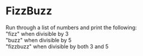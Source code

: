 # FizzBuzz
Run through a list of numbers and print the following:    
"fizz" when divisible by 3    
"buzz" when divisible by 5    
"fizzbuzz" when divisible by both 3 and 5    